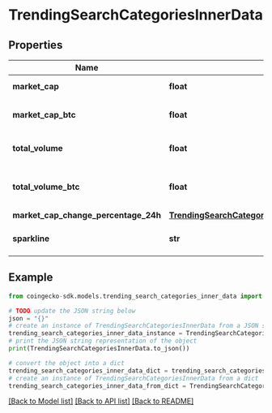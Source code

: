 # TrendingSearchCategoriesInnerData


## Properties

Name | Type | Description | Notes
------------ | ------------- | ------------- | -------------
**market_cap** | **float** | category market cap | [optional] 
**market_cap_btc** | **float** | category market cap in btc | [optional] 
**total_volume** | **float** | category total volume | [optional] 
**total_volume_btc** | **float** | category total volume in btc | [optional] 
**market_cap_change_percentage_24h** | [**TrendingSearchCategoriesInnerDataMarketCapChangePercentage24h**](TrendingSearchCategoriesInnerDataMarketCapChangePercentage24h.md) |  | [optional] 
**sparkline** | **str** | category sparkline image url | [optional] 

## Example

```python
from coingecko-sdk.models.trending_search_categories_inner_data import TrendingSearchCategoriesInnerData

# TODO update the JSON string below
json = "{}"
# create an instance of TrendingSearchCategoriesInnerData from a JSON string
trending_search_categories_inner_data_instance = TrendingSearchCategoriesInnerData.from_json(json)
# print the JSON string representation of the object
print(TrendingSearchCategoriesInnerData.to_json())

# convert the object into a dict
trending_search_categories_inner_data_dict = trending_search_categories_inner_data_instance.to_dict()
# create an instance of TrendingSearchCategoriesInnerData from a dict
trending_search_categories_inner_data_from_dict = TrendingSearchCategoriesInnerData.from_dict(trending_search_categories_inner_data_dict)
```
[[Back to Model list]](../README.md#documentation-for-models) [[Back to API list]](../README.md#documentation-for-api-endpoints) [[Back to README]](../README.md)


